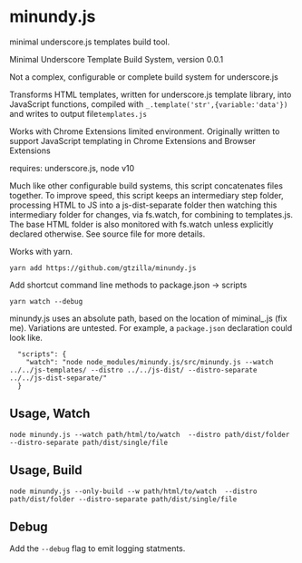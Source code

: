 
# minundy.js

minimal underscore.js templates build tool.

Minimal Underscore Template Build System, version 0.0.1

Not a complex, configurable or complete build system for underscore.js

Transforms HTML templates, written for underscore.js template library, into JavaScript functions, compiled with `_.template('str',{variable:'data'})`
and writes to output file`templates.js`

Works with Chrome Extensions limited environment. Originally written to support
JavaScript templating in Chrome Extensions and Browser Extensions

requires: underscore.js, node v10

Much like other configurable build systems, this 
script concatenates files together. To improve speed,
this script keeps an intermediary step folder, processing HTML to JS into a js-dist-separate folder
then watching this intermediary folder for changes, via fs.watch, for combining to templates.js. The base HTML folder is also monitored with fs.watch unless explicitly declared otherwise. See source file for more details.

Works with yarn.

	yarn add https://github.com/gtzilla/minundy.js

Add shortcut command line methods to package.json -> scripts

	yarn watch --debug




minundy.js uses an absolute path, based on the location of miminal_.js (fix me). Variations are untested. For example, a `package.json` declaration could look like.

```
  "scripts": {
    "watch": "node node_modules/minundy.js/src/minundy.js --watch ../../js-templates/ --distro ../../js-dist/ --distro-separate ../../js-dist-separate/"
  }
```


## Usage, Watch

	node minundy.js --watch path/html/to/watch  --distro path/dist/folder --distro-separate path/dist/single/file 

## Usage, Build

	node minundy.js --only-build --w path/html/to/watch  --distro path/dist/folder --distro-separate path/dist/single/file 

## Debug

Add the `--debug` flag to emit logging statments.
